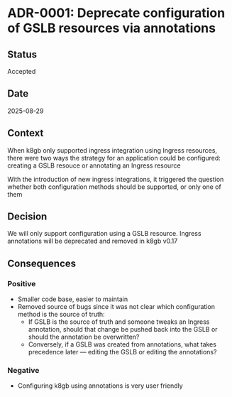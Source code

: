 # ADR-0001: Deprecate configuration of GSLB resources via annotations

## Status

Accepted

## Date

2025-08-29

## Context

When k8gb only supported ingress integration using Ingress resources, there were two ways the strategy for an application could be configured: creating a GSLB resouce or annotating an Ingress resource

With the introduction of new ingress integrations, it triggered the question whether both configuration methods should be supported, or only one of them

## Decision

We will only support configuration using a GSLB resource. Ingress annotations will be deprecated and removed in k8gb v0.17

## Consequences

### Positive

- Smaller code base, easier to maintain
- Removed source of bugs since it was not clear which configuration method is the source of truth:
  - If GSLB is the source of truth and someone tweaks an Ingress annotation, should that change be pushed back into the GSLB or should the annotation be overwritten?
  - Conversely, if a GSLB was created from annotations, what takes precedence later — editing the GSLB or editing the annotations?

### Negative

- Configuring k8gb using annotations is very user friendly

